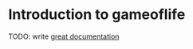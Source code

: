 # Introduction to gameoflife

TODO: write [great documentation](http://jacobian.org/writing/great-documentation/what-to-write/)
